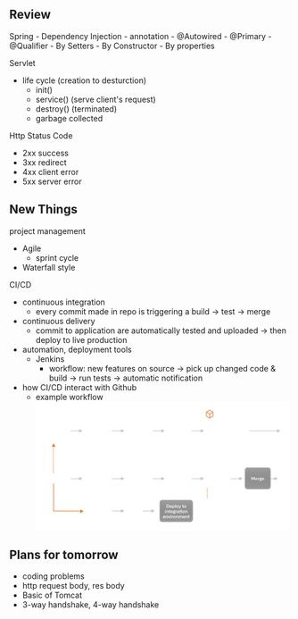 ## Review
Spring
    - Dependency Injection
        - annotation
            - @Autowired
                - @Primary
                - @Qualifier
        - By Setters
        - By Constructor
        - By properties

Servlet
- life cycle (creation to desturction)
    - init()
    - service() (serve client's request)
    - destroy() (terminated)
    - garbage collected

Http Status Code
- 2xx success
- 3xx redirect
- 4xx client error
- 5xx server error
## New Things
project management
- Agile
    - sprint cycle
- Waterfall style

CI/CD
- continuous integration
    - every commit made in repo is triggering a build -> test -> merge
- continuous delivery
    - commit to application are automatically tested and uploaded -> then deploy to live production
- automation, deployment tools
    - Jenkins
        - workflow: new features on source -> pick up changed code & build -> run tests -> automatic notification
- how CI/CD interact with Github
    - example workflow
![](mabl.png)

## Plans for tomorrow
- coding problems
- http request body, res body
- Basic of Tomcat
- 3-way handshake, 4-way handshake